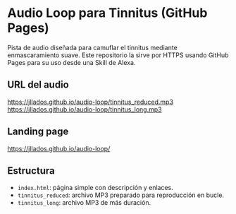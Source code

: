# Audio Loop para Tinnitus (GitHub Pages)

Pista de audio diseñada para camuflar el tinnitus mediante enmascaramiento suave. Este repositorio la sirve por HTTPS usando GitHub Pages para su uso desde una Skill de Alexa.

## URL del audio
https://jllados.github.io/audio-loop/tinnitus_reduced.mp3
https://jllados.github.io/audio-loop/tinnitus_long.mp3

## Landing page
https://jllados.github.io/audio-loop/

## Estructura
- `index.html`: página simple con descripción y enlaces.
- `tinnitus_reduced`: archivo MP3 preparado para reproducción en bucle.
- `tinnitus_long`: archivo MP3 de más duración.

